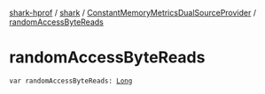 [shark-hprof](../../index.md) / [shark](../index.md) / [ConstantMemoryMetricsDualSourceProvider](index.md) / [randomAccessByteReads](./random-access-byte-reads.md)

# randomAccessByteReads

`var randomAccessByteReads: `[`Long`](https://kotlinlang.org/api/latest/jvm/stdlib/kotlin/-long/index.html)